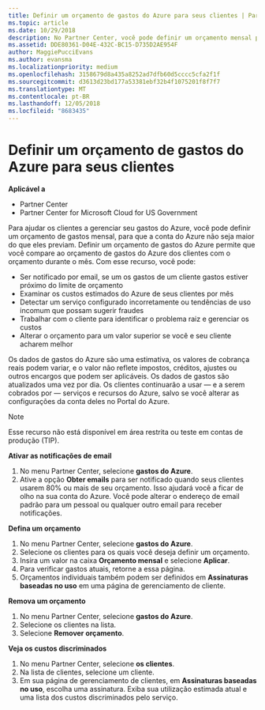 ```yaml
---
title: Definir um orçamento de gastos do Azure para seus clientes | Partner Center
ms.topic: article
ms.date: 10/29/2018
description: No Partner Center, você pode definir um orçamento mensal por cliente para que sua conta do Azure não seja uma surpresa no final do mês.
ms.assetid: DDE80361-D04E-432C-BC15-D735D2AE954F
author: MaggiePucciEvans
ms.author: evansma
ms.localizationpriority: medium
ms.openlocfilehash: 3158679d8a435a8252ad7dfb60d5cccc5cfa2f1f
ms.sourcegitcommit: d3613d23bd177a53381ebf32b4f1075201f8f7f7
ms.translationtype: MT
ms.contentlocale: pt-BR
ms.lasthandoff: 12/05/2018
ms.locfileid: "8683435"
---
```

# <a name="set-an-azure-spending-budget-for-your-customers"></a>Definir um orçamento de gastos do Azure para seus clientes

**Aplicável a**

-  Partner Center
-  Partner Center for Microsoft Cloud for US Government

Para ajudar os clientes a gerenciar seu gastos do Azure, você pode definir um orçamento de gastos mensal, para que a conta do Azure não seja maior do que eles previam. Definir um orçamento de gastos do Azure permite que você compare ao orçamento de gastos do Azure dos clientes com o orçamento durante o mês. Com esse recurso, você pode: 

-   Ser notificado por email, se um os gastos de um cliente gastos estiver próximo do limite de orçamento
-   Examinar os custos estimados do Azure de seus clientes por mês
-   Detectar um serviço configurado incorretamente ou tendências de uso incomum que possam sugerir fraudes
-   Trabalhar com o cliente para identificar o problema raiz e gerenciar os custos
-   Alterar o orçamento para um valor superior se você e seu cliente acharem melhor

Os dados de gastos do Azure são uma estimativa, os valores de cobrança reais podem variar, e o valor não reflete impostos, créditos, ajustes ou outros encargos que podem ser aplicáveis. Os dados de gastos são atualizados uma vez por dia. Os clientes continuarão a usar — e a serem cobrados por — serviços e recursos do Azure, salvo se você alterar as configurações da conta deles no Portal do Azure. 

> [!NOTE]  
> Esse recurso não está disponível em área restrita ou teste em contas de produção (TIP).

**Ativar as notificações de email**
1.  No menu Partner Center, selecione **gastos do Azure**.
2.  Ative a opção **Obter emails** para ser notificado quando seus clientes usarem 80% ou mais de seu orçamento. Isso ajudará você a ficar de olho na sua conta do Azure. Você pode alterar o endereço de email padrão para um pessoal ou qualquer outro email para receber notificações.

**Defina um orçamento**
1.  No menu Partner Center, selecione **gastos do Azure**.
2.  Selecione os clientes para os quais você deseja definir um orçamento. 
3. Insira um valor na caixa **Orçamento mensal** e selecione **Aplicar**.
4.  Para verificar gastos atuais, retorne a essa página.
5.  Orçamentos individuais também podem ser definidos em **Assinaturas baseadas no uso** em uma página de gerenciamento de cliente.

**Remova um orçamento**
1.  No menu Partner Center, selecione **gastos do Azure**.
2.  Selecione os clientes na lista.
3.  Selecione **Remover orçamento**.

**Veja os custos discriminados**
1.  No menu Partner Center, selecione **os clientes**.
2.  Na lista de clientes, selecione um cliente.
3.  Em sua página de gerenciamento de clientes, em **Assinaturas baseadas no uso**, escolha uma assinatura. Exiba sua utilização estimada atual e uma lista dos custos discriminados pelo serviço.


 

 



